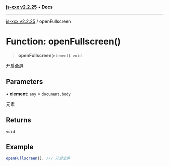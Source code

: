 [**js-xxx v2.2.25**](../README.md) • **Docs**

***

[js-xxx v2.2.25](../README.md) / openFullscreen

# Function: openFullscreen()

> **openFullscreen**(`element`): `void`

开启全屏

## Parameters

• **element**: `any` = `document.body`

元素

## Returns

`void`

## Example

```ts
openFullscreen(); /// 开启全屏
```
